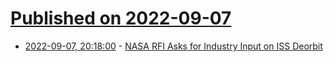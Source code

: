 # [Published on 2022-09-07](index.md)

* [2022-09-07, 20:18:00](https://soylentnews.org/article.pl?sid=22/09/06/1834254&from=rss) - [NASA RFI Asks for Industry Input on ISS Deorbit](https://soylentnews.org/article.pl?sid=22/09/06/1834254&from=rss)
